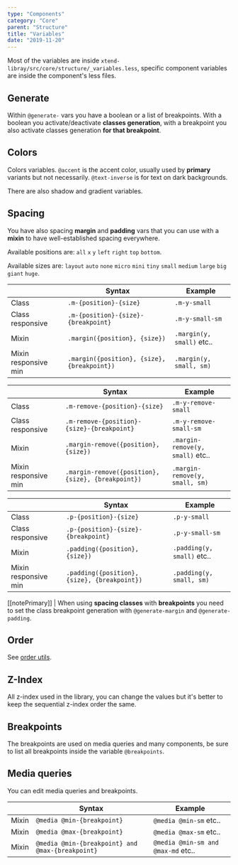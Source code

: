 ```yaml
---
type: "Components"
category: "Core"
parent: "Structure"
title: "Variables"
date: "2019-11-20"
---
```


Most of the variables are inside `xtend-libray/src/core/structure/_variables.less`, specific component variables are inside the component's less files.

## Generate

Within `@generate-` vars you have a boolean or a list of breakpoints. With a boolean you activate/deactivate **classes generation**, with a breakpoint you also activate classes generation **for that breakpoint**.

## Colors

Colors variables. `@accent` is the accent color, usually used by **primary** variants but not necessarily. `@text-inverse` is for text on dark backgrounds.

There are also shadow and gradient variables.

## Spacing

You have also spacing **margin** and **padding** vars that you can use with a **mixin** to have well-established spacing everywhere.

Available positions are: `all` `x` `y` `left` `right` `top` `bottom`.

Available sizes are: `layout` `auto` `none` `micro` `mini` `tiny` `small` `medium` `large` `big` `giant` `huge`.

<div class="table-scroll">

|                         | Syntax                                    | Example                       |
| ----------------------- | ----------------------------------------- | ----------------------------- |
| Class                   | `.m-{position}-{size}`                      | `.m-y-small`           |
| Class responsive        | `.m-{position}-{size}-{breakpoint}`         | `.m-y-small-sm`        |
| Mixin                   | `.margin({position}, {size})`             | `.margin(y, small)` etc..           |
| Mixin responsive min    | `.margin({position}, {size}, {breakpoint})`        | `.margin(y, small, sm)`       |

</div>

<div class="table-scroll">

|                         | Syntax                                    | Example                       |
| ----------------------- | ----------------------------------------- | ----------------------------- |
| Class                   | `.m-remove-{position}-{size}`                      | `.m-y-remove-small`           |
| Class responsive        | `.m-remove-{position}-{size}-{breakpoint}`         | `.m-y-remove-small-sm`        |
| Mixin                   | `.margin-remove({position}, {size})`             | `.margin-remove(y, small)` etc..           |
| Mixin responsive min    | `.margin-remove({position}, {size}, {breakpoint})`        | `.margin-remove(y, small, sm)`       |

</div>

<div class="table-scroll">

|                         | Syntax                                    | Example                       |
| ----------------------- | ----------------------------------------- | ----------------------------- |
| Class                   | `.p-{position}-{size}`                      | `.p-y-small`           |
| Class responsive        | `.p-{position}-{size}-{breakpoint}`         | `.p-y-small-sm`        |
| Mixin                   | `.padding({position}, {size})`             | `.padding(y, small)` etc..           |
| Mixin responsive min    | `.padding({position}, {size}, {breakpoint})`        | `.padding(y, small, sm)`       |

</div>

[[notePrimary]]
| When using **spacing classes** with **breakpoints** you need to set the class breakpoint generation with `@generate-margin` and `@generate-padding`.

## Order

See [order utils](/core/structure/utils#order).

## Z-Index

All z-index used in the library, you can change the values but it's better to keep the sequential z-index order the same.

## Breakpoints

The breakpoints are used on media queries and many components, be sure to list all breakpoints inside the variable `@breakpoints`.

## Media queries

You can edit media queries and breakpoints.

<div class="table-scroll">

|                         | Syntax                                    | Example                       |
| ----------------------- | ----------------------------------------- | ----------------------------- |
| Mixin                   | `@media @min-{breakpoint}`             | `@media @min-sm` etc..           |
| Mixin                   | `@media @max-{breakpoint}`             | `@media @max-sm` etc..           |
| Mixin                   | `@media @min-{breakpoint} and @max-{breakpoint}`             | `@media @min-sm and @max-md` etc..           |

</div>

